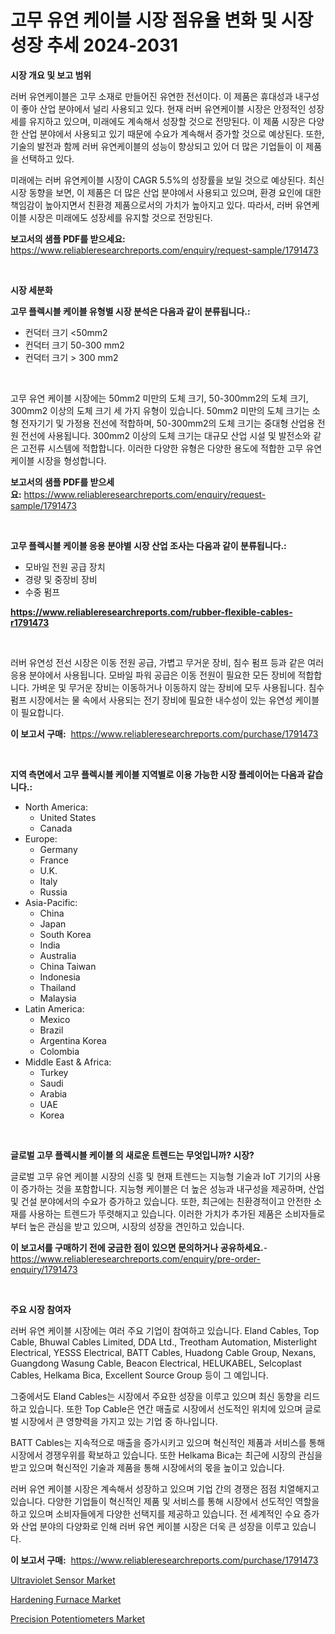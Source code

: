 <p><h1>고무 유연 케이블 시장 점유율 변화 및 시장 성장 추세 2024-2031</h1></p><p><strong>시장 개요 및 보고 범위</strong></p>
<p><p>러버 유연케이블은 고무 소재로 만들어진 유연한 전선이다. 이 제품은 휴대성과 내구성이 좋아 산업 분야에서 널리 사용되고 있다. 현재 러버 유연케이블 시장은 안정적인 성장세를 유지하고 있으며, 미래에도 계속해서 성장할 것으로 전망된다. 이 제품 시장은 다양한 산업 분야에서 사용되고 있기 때문에 수요가 계속해서 증가할 것으로 예상된다. 또한, 기술의 발전과 함께 러버 유연케이블의 성능이 향상되고 있어 더 많은 기업들이 이 제품을 선택하고 있다.</p><p>미래에는 러버 유연케이블 시장이 CAGR 5.5%의 성장률을 보일 것으로 예상된다. 최신 시장 동향을 보면, 이 제품은 더 많은 산업 분야에서 사용되고 있으며, 환경 요인에 대한 책임감이 높아지면서 친환경 제품으로서의 가치가 높아지고 있다. 따라서, 러버 유연케이블 시장은 미래에도 성장세를 유지할 것으로 전망된다.</p></p>
<p><strong>보고서의 샘플 PDF를 받으세요:</strong> <a href="https://www.reliableresearchreports.com/enquiry/request-sample/1791473">https://www.reliableresearchreports.com/enquiry/request-sample/1791473</a></p>
<p>&nbsp;</p>
<p><strong>시장 세분화</strong></p>
<p><strong>고무 플렉시블 케이블 유형별 시장 분석은 다음과 같이 분류됩니다.:</strong></p>
<p><ul><li>컨덕터 크기 <50mm2</li><li>컨덕터 크기 50-300 mm2</li><li>컨덕터 크기 > 300 mm2</li></ul></p>
<p>&nbsp;</p>
<p><p>고무 유연 케이블 시장에는 50mm2 미만의 도체 크기, 50-300mm2의 도체 크기, 300mm2 이상의 도체 크기 세 가지 유형이 있습니다. 50mm2 미만의 도체 크기는 소형 전자기기 및 가정용 전선에 적합하며, 50-300mm2의 도체 크기는 중대형 산업용 전원 전선에 사용됩니다. 300mm2 이상의 도체 크기는 대규모 산업 시설 및 발전소와 같은 고전류 시스템에 적합합니다. 이러한 다양한 유형은 다양한 용도에 적합한 고무 유연 케이블 시장을 형성합니다.</p></p>
<p><strong>보고서의 샘플 PDF를 받으세요:</strong>&nbsp;<a href="https://www.reliableresearchreports.com/enquiry/request-sample/1791473">https://www.reliableresearchreports.com/enquiry/request-sample/1791473</a></p>
<p>&nbsp;</p>
<p><strong> 고무 플렉시블 케이블 응용 분야별 시장 산업 조사는 다음과 같이 분류됩니다.:</strong></p>
<p><ul><li>모바일 전원 공급 장치</li><li>경량 및 중장비 장비</li><li>수중 펌프</li></ul></p>
<p><strong><a href="https://www.reliableresearchreports.com/rubber-flexible-cables-r1791473">https://www.reliableresearchreports.com/rubber-flexible-cables-r1791473</a></strong></p>
<p>&nbsp;</p>
<p><p>러버 유연성 전선 시장은 이동 전원 공급, 가볍고 무거운 장비, 침수 펌프 등과 같은 여러 응용 분야에서 사용됩니다. 모바일 파워 공급은 이동 전원이 필요한 모든 장비에 적합합니다. 가벼운 및 무거운 장비는 이동하거나 이동하지 않는 장비에 모두 사용됩니다. 침수 펌프 시장에서는 물 속에서 사용되는 전기 장비에 필요한 내수성이 있는 유연성 케이블이 필요합니다.</p></p>
<p><strong>이 보고서 구매:</strong>&nbsp; <a href="https://www.reliableresearchreports.com/purchase/1791473">https://www.reliableresearchreports.com/purchase/1791473</a></p>
<p>&nbsp;</p>
<p><strong>지역 측면에서 고무 플렉시블 케이블 지역별로 이용 가능한 시장 플레이어는 다음과 같습니다.:</strong></p>
<p><ul>
    <li>
        North America:
        <ul>
            <li>United States</li>
            <li>Canada</li>
        </ul>
    </li>
    <li>
        Europe:
        <ul>
            <li>Germany</li>
            <li>France</li>
            <li>U.K.</li>
            <li>Italy</li>
            <li>Russia</li>
        </ul>
    </li>
    <li>
        Asia-Pacific:
        <ul>
            <li>China</li>
            <li>Japan</li>
            <li>South Korea</li>
            <li>India</li>
            <li>Australia</li>
            <li>China Taiwan</li>
            <li>Indonesia</li>
            <li>Thailand</li>
            <li>Malaysia</li>
        </ul>
    </li>
    <li>
        Latin America:
        <ul>
            <li>Mexico</li>
            <li>Brazil</li>
            <li>Argentina Korea</li>
            <li>Colombia</li>
        </ul>
    </li>
    <li>
        Middle East & Africa:
        <ul>
            <li>Turkey</li>
            <li>Saudi</li>
            <li>Arabia</li>
            <li>UAE</li>
            <li>Korea</li>
        </ul>
    </li>
    </ul></p>
<p>&nbsp;</p>
<p><strong>글로벌 고무 플렉시블 케이블 의 새로운 트렌드는 무엇입니까? 시장?</strong></p>
<p><p>글로벌 고무 유연 케이블 시장의 신흥 및 현재 트렌드는 지능형 기술과 IoT 기기의 사용이 증가하는 것을 포함합니다. 지능형 케이블은 더 높은 성능과 내구성을 제공하며, 산업 및 건설 분야에서의 수요가 증가하고 있습니다. 또한, 최근에는 친환경적이고 안전한 소재를 사용하는 트렌드가 뚜렷해지고 있습니다. 이러한 가치가 추가된 제품은 소비자들로부터 높은 관심을 받고 있으며, 시장의 성장을 견인하고 있습니다.</p></p>
<p><strong>이 보고서를 구매하기 전에 궁금한 점이 있으면 문의하거나 공유하세요.</strong>- <a href="https://www.reliableresearchreports.com/enquiry/pre-order-enquiry/1791473">https://www.reliableresearchreports.com/enquiry/pre-order-enquiry/1791473</a></p>
<p>&nbsp;</p>
<p><strong>주요 시장 참여자</strong></p>
<p><p>러버 유연 케이블 시장에는 여러 주요 기업이 참여하고 있습니다. Eland Cables, Top Cable, Bhuwal Cables Limited, DDA Ltd., Treotham Automation, Misterlight Electrical, YESSS Electrical, BATT Cables, Huadong Cable Group, Nexans, Guangdong Wasung Cable, Beacon Electrical, HELUKABEL, Selcoplast Cables, Helkama Bica, Excellent Source Group 등이 그 예입니다. </p><p>그중에서도 Eland Cables는 시장에서 주요한 성장을 이루고 있으며 최신 동향을 리드하고 있습니다. 또한 Top Cable은 연간 매출로 시장에서 선도적인 위치에 있으며 글로벌 시장에서 큰 영향력을 가지고 있는 기업 중 하나입니다.</p><p>BATT Cables는 지속적으로 매출을 증가시키고 있으며 혁신적인 제품과 서비스를 통해 시장에서 경쟁우위를 확보하고 있습니다. 또한 Helkama Bica는 최근에 시장의 관심을 받고 있으며 혁신적인 기술과 제품을 통해 시장에서의 몫을 높이고 있습니다.</p><p>러버 유연 케이블 시장은 계속해서 성장하고 있으며 기업 간의 경쟁은 점점 치열해지고 있습니다. 다양한 기업들이 혁신적인 제품 및 서비스를 통해 시장에서 선도적인 역할을 하고 있으며 소비자들에게 다양한 선택지를 제공하고 있습니다. 전 세계적인 수요 증가와 산업 분야의 다양화로 인해 러버 유연 케이블 시장은 더욱 큰 성장을 이루고 있습니다.</p></p>
<p><strong>이 보고서 구매:</strong>&nbsp;&nbsp;<a href="https://www.reliableresearchreports.com/purchase/1791473">https://www.reliableresearchreports.com/purchase/1791473</a></p>
<p><p><a href="https://scarlet-rocket-c63.notion.site/Ultraviolet-Sensor-Market-Analysis-and-Sze-Forecasted-for-period-from-2024-to-2031-864a5d1ec9834874bed6a6faf23d9275">Ultraviolet Sensor Market</a></p><p><a href="https://view.publitas.com/reportprime-1/hardening-furnace-market-analysis-and-sze-forecasted-for-period-from-2024-to-2031/">Hardening Furnace Market</a></p><p><a href="https://fearless-okapi-6c8.notion.site/Precision-Potentiometers-Market-Competitive-Analysis-Market-Trends-and-Forecast-to-2031-fb28ddf3553d4f99be417196922a8be4">Precision Potentiometers Market</a></p></p>